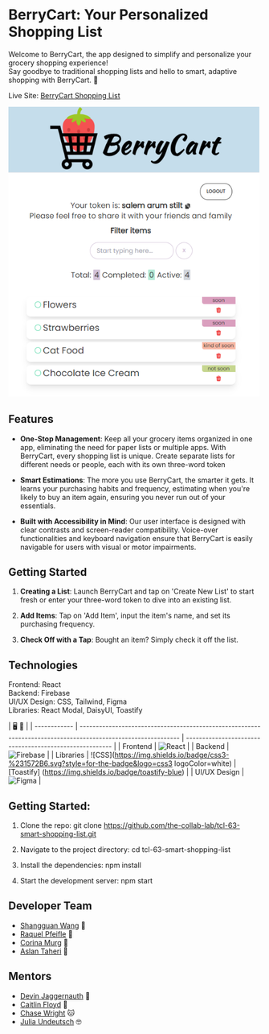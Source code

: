 # BerryCart: Your Personalized Shopping List

Welcome to BerryCart, the app designed to simplify and personalize your grocery shopping experience!
<br>Say goodbye to traditional shopping lists and hello to smart, adaptive shopping with BerryCart. 🍓

Live Site: [BerryCart Shopping List](https://tcl-63-smart-shopping-list.web.app/list)

<img width=500px alt="Screenshot of an example of a BerryCart shopping list" src="image-2.png">

## Features

- **One-Stop Management**: Keep all your grocery items organized in one app, eliminating the need for paper lists or multiple apps. With BerryCart, every shopping list is unique. Create separate lists for different needs or people, each with its own three-word token

- **Smart Estimations**: The more you use BerryCart, the smarter it gets. It learns your purchasing habits and frequency, estimating when you're likely to buy an item again, ensuring you never run out of your essentials.
- **Built with Accessibility in Mind**: Our user interface is designed with clear contrasts and screen-reader compatibility. Voice-over functionalities and keyboard navigation ensure that BerryCart is easily navigable for users with visual or motor impairments.

## Getting Started

1. **Creating a List**: Launch BerryCart and tap on 'Create New List' to start fresh or enter your three-word token to dive into an existing list.

2. **Add Items**: Tap on 'Add Item', input the item's name, and set its purchasing frequency.

3. **Check Off with a Tap**: Bought an item? Simply check it off the list.

## Technologies

Frontend: React
<br>Backend: Firebase
<br>UI/UX Design: CSS, Tailwind, Figma
<br>Libraries: React Modal, DaisyUI, Toastify

| 🖥 🔧        |
| ------------ | ------------------------------------------------------------------------------------------------------------- | ------------------------------------------------------- |
| Frontend     | ![React](https://img.shields.io/badge/react-%2320232a.svg?style=for-the-badge&logo=react&logoColor=%2361DAFB) |
| Backend      | ![Firebase](https://img.shields.io/badge/Firebase-039BE5?style=for-the-badge&logo=Firebase&logoColor=white)   |
| Libraries    | ![CSS](https://img.shields.io/badge/css3-%231572B6.svg?style=for-the-badge&logo=css3 logoColor=white)         | [Toastify] (https://img.shields.io/badge/toastify-blue) |
| UI/UX Design | ![Figma](https://img.shields.io/badge/figma-%23F24E1E.svg?style=for-the-badge&logo=figma&logoColor=white)     |

## Getting Started:

1. Clone the repo: git clone https://github.com/the-collab-lab/tcl-63-smart-shopping-list.git

2. Navigate to the project directory: cd tcl-63-smart-shopping-list

3. Install the dependencies: npm install

4. Start the development server: npm start

## Developer Team

- [Shangguan Wang](https://github.com/shangguanwang) 🌉
- [Raquel Pfeifle](https://github.com/rdpfeifle) 🌄
- [Corina Murg](https://github.com/CorinaMurg) 🐳
- [Aslan Taheri](https://github.com/AslanTaheri) 🦁

## Mentors

- [Devin Jaggernauth](https://github.com/mentalcaries) 👻
- [Caitlin Floyd](https://github.com/cafloyd) 🌸
- [Chase Wright](https://github.com/chase-cove) 🐱
- [Julia Undeutsch](https://github.com/YuriDevAT) 🤓

